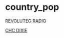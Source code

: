 # country_pop

[REVOLUTEG RADIO](http://94.23.40.42:8068/)

[CHC DIXIE](http://streaming.radionomy.com/CHCDIXIE)

